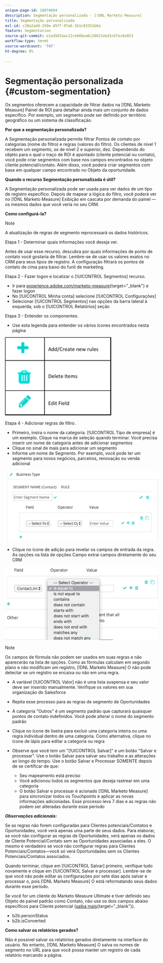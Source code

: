 ```yaml
---
unique-page-id: 18874604
description: Segmentação personalizada - [!DNL Marketo Measure]
title: Segmentação personalizada
exl-id: c20a2add-250e-45ff-97a6-1b1c03351b6a
feature: Segmentation
source-git-commit: e1ad563aac12ceb6bea6c28621ebd1cb7ec0a923
workflow-type: tm+mt
source-wordcount: '747'
ht-degree: 0%

---
```


# Segmentação personalizada {#custom-segmentation}

Os segmentos oferecem a capacidade de filtrar dados na [!DNL Marketo Measure] Painel de ROI para detalhar ainda mais um conjunto de dados específico. Por exemplo, um segmento pode ser definido por território geográfico ou um sistema de classificação.

**Por que a segmentação personalizada?**

A Segmentação personalizada permite filtrar Pontos de contato por categorias (nome do filtro) e regras (valores do filtro). Os clientes de nível 1 recebem um segmento, os de nível 2 e superior, dez. Dependendo do objeto para o qual o traço de ROI é apontado (cliente potencial ou contato), você pode criar segmentos com base nos campos encontrados no objeto cliente potencial/contato. Além disso, você poderá criar segmentos com base em qualquer campo encontrado no Objeto da oportunidade.

**Quando o recurso Segmentação personalizada é útil?**

A Segmentação personalizada pode ser usada para ver dados de um tipo de registro específico. Depois de mapear a lógica do filtro, você poderá ver no [!DNL Marketo Measure] Exibição em cascata por demanda do painel — os mesmos dados que você veria no seu CRM.

**Como configurá-la?**

>[!NOTE]
>
>A atualização de regras de segmento reprocessará os dados históricos.

Etapa 1 - Determinar quais informações você deseja ver.

Antes de usar esse recurso, descubra por quais informações de ponto de contato você gostaria de filtrar. Lembre-se de usar os valores exatos no CRM para seus tipos de registro. A configuração filtrará os pontos de contato de cima para baixo do funil de marketing.

Etapa 2 - Fazer logon e localizar o [!UICONTROL Segmentos] recurso.

* Ir para [experience.adobe.com/marketo-measure](https://experience.adobe.com/marketo-measure){target="_blank"} e fazer logon
* No [!UICONTROL Minha conta] selecione [!UICONTROL Configurações]
* Selecionar [!UICONTROL Segmentos] nas opções da barra lateral à esquerda, sob o [!UICONTROL Relatórios] seção

Etapa 3 - Entender os componentes.

* Use esta legenda para entender os vários ícones encontrados nesta página

![](assets/1.png)

Etapa 4 - Adicionar regras de filtro.

* Primeiro, insira o nome da categoria. [!UICONTROL Tipo de empresa] é um exemplo. Clique na marca de seleção quando terminar. Você precisa inserir um nome de categoria antes de adicionar segmentos
* Clique no sinal de mais para adicionar um segmento
* Informe um nome de Segmento. Por exemplo, você pode ter um segmento para novos negócios, parceiros, renovação ou venda adicional

![](assets/2.png)

* Clique no ícone de adição para revelar os campos de entrada da regra. As opções na lista de opções Campo extrai campos diretamente do seu CRM

![](assets/3.png)

>[!NOTE]
>
>Os campos de fórmula não podem ser usados em suas regras e não aparecerão na lista de opções. Como as fórmulas calculam em segundo plano e não modificam um registro, [!DNL Marketo Measure] O não pode detectar se um registro se encaixa ou não em uma regra.

* A variável [!UICONTROL Valor] não é uma lista suspensa e seu valor deve ser inserido manualmente. Verifique os valores em sua organização do Salesforce
* Repita esse processo para as regras de segmento de Oportunidades
* A categoria &quot;Outros&quot; é um segmento padrão que capturará quaisquer pontos de contato indefinidos. Você pode alterar o nome do segmento padrão
* Clique no ícone de lixeira para excluir uma categoria inteira ou uma regra individual dentro de uma categoria. Como alternativa, clique no ícone de lápis para editar a categoria ou regra
* Observe que você tem um &quot;[!UICONTROL Salvar]&quot; e um botão &quot;Salvar e processar&quot;. Use o botão Salvar para salvar seu trabalho e as alterações ao longo do tempo. Use o botão Salvar e Processar SOMENTE depois de se certificar de que:

   * Seu mapeamento está preciso
   * Você adicionou todos os segmentos que deseja rastrear em uma categoria
   * O botão Salvar e processar é acionado [!DNL Marketo Measure] para sincronizar todos os Touchpoints e aplicar as novas informações adicionadas. Esse processo leva 7 dias e as regras não podem ser alteradas durante esse período

**_Observações adicionais:_**

Se as regras não forem configuradas para Clientes potenciais/Contatos e Oportunidades, você verá apenas uma parte de seus dados. Para elaborar, se você não configurar as regras de Oportunidades, verá apenas os dados de Cliente Potencial/Contato sem as Oportunidades associadas a eles. O mesmo é verdadeiro se você não configurar regras para Clientes Potenciais/Contatos—você só verá Oportunidades sem os Clientes Potenciais/Contatos associados.

Quando terminar, clique em [!UICONTROL Salvar] primeiro, verifique tudo novamente e clique em [!UICONTROL Salvar e processar]. Lembre-se de que você não pode editar as configurações por sete dias após salvar e processar o, pois [!DNL Marketo Measure] O está reformatando seus dados durante esse período.

Se você for um cliente do Marketo Measure Ultimate e tiver definido seu Objeto de painel padrão como Contato, não use os dois campos abaixo específicos para Cliente potencial ([saiba mais](/help/marketo-measure-ultimate/data-integrity-requirement.md){target="_blank"}).

* b2b.personStatus
* b2b.isConverted

**Como salvar os relatórios gerados?**

Não é possível salvar os relatórios gerados diretamente na interface do usuário. No entanto, [!DNL Marketo Measure] O salva os nomes de segmento no URL para que você possa manter um registro de cada relatório marcando a página.
